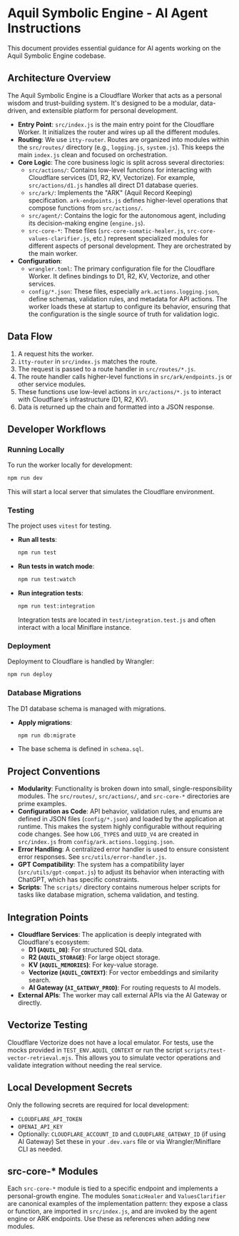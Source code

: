 # Aquil Symbolic Engine - AI Agent Instructions

This document provides essential guidance for AI agents working on the Aquil Symbolic Engine codebase.

## Architecture Overview

The Aquil Symbolic Engine is a Cloudflare Worker that acts as a personal wisdom and trust-building system. It's designed to be a modular, data-driven, and extensible platform for personal development.

- **Entry Point**: `src/index.js` is the main entry point for the Cloudflare Worker. It initializes the router and wires up all the different modules.
- **Routing**: We use `itty-router`. Routes are organized into modules within the `src/routes/` directory (e.g., `logging.js`, `system.js`). This keeps the main `index.js` clean and focused on orchestration.
- **Core Logic**: The core business logic is split across several directories:
    - `src/actions/`: Contains low-level functions for interacting with Cloudflare services (D1, R2, KV, Vectorize). For example, `src/actions/d1.js` handles all direct D1 database queries.
    - `src/ark/`: Implements the "ARK" (Aquil Record Keeping) specification. `ark-endpoints.js` defines higher-level operations that compose functions from `src/actions/`.
    - `src/agent/`: Contains the logic for the autonomous agent, including its decision-making engine (`engine.js`).
    - `src-core-*`: These files (`src-core-somatic-healer.js`, `src-core-values-clarifier.js`, etc.) represent specialized modules for different aspects of personal development. They are orchestrated by the main worker.
- **Configuration**:
    - `wrangler.toml`: The primary configuration file for the Cloudflare Worker. It defines bindings to D1, R2, KV, Vectorize, and other services.
    - `config/*.json`: These files, especially `ark.actions.logging.json`, define schemas, validation rules, and metadata for API actions. The worker loads these at startup to configure its behavior, ensuring that the configuration is the single source of truth for validation logic.

## Data Flow

1.  A request hits the worker.
2.  `itty-router` in `src/index.js` matches the route.
3.  The request is passed to a route handler in `src/routes/*.js`.
4.  The route handler calls higher-level functions in `src/ark/endpoints.js` or other service modules.
5.  These functions use low-level actions in `src/actions/*.js` to interact with Cloudflare's infrastructure (D1, R2, KV).
6.  Data is returned up the chain and formatted into a JSON response.

## Developer Workflows

### Running Locally

To run the worker locally for development:

```bash
npm run dev
```

This will start a local server that simulates the Cloudflare environment.

### Testing

The project uses `vitest` for testing.

-   **Run all tests**:
    ```bash
    npm run test
    ```
-   **Run tests in watch mode**:
    ```bash
    npm run test:watch
    ```
-   **Run integration tests**:
    ```bash
    npm run test:integration
    ```
    Integration tests are located in `test/integration.test.js` and often interact with a local Miniflare instance.

### Deployment

Deployment to Cloudflare is handled by Wrangler:

```bash
npm run deploy
```

### Database Migrations

The D1 database schema is managed with migrations.

-   **Apply migrations**:
    ```bash
    npm run db:migrate
    ```
-   The base schema is defined in `schema.sql`.

## Project Conventions

-   **Modularity**: Functionality is broken down into small, single-responsibility modules. The `src/routes/`, `src/actions/`, and `src-core-*` directories are prime examples.
-   **Configuration as Code**: API behavior, validation rules, and enums are defined in JSON files (`config/*.json`) and loaded by the application at runtime. This makes the system highly configurable without requiring code changes. See how `LOG_TYPES` and `UUID_V4` are created in `src/index.js` from `config/ark.actions.logging.json`.
-   **Error Handling**: A centralized error handler is used to ensure consistent error responses. See `src/utils/error-handler.js`.
-   **GPT Compatibility**: The system has a compatibility layer (`src/utils/gpt-compat.js`) to adjust its behavior when interacting with ChatGPT, which has specific constraints.
-   **Scripts**: The `scripts/` directory contains numerous helper scripts for tasks like database migration, schema validation, and testing.

## Integration Points

-   **Cloudflare Services**: The application is deeply integrated with Cloudflare's ecosystem:
    -   **D1 (`AQUIL_DB`)**: For structured SQL data.
    -   **R2 (`AQUIL_STORAGE`)**: For large object storage.
    -   **KV (`AQUIL_MEMORIES`)**: For key-value storage.
    -   **Vectorize (`AQUIL_CONTEXT`)**: For vector embeddings and similarity search.
    -   **AI Gateway (`AI_GATEWAY_PROD`)**: For routing requests to AI models.
-   **External APIs**: The worker may call external APIs via the AI Gateway or directly.

## Vectorize Testing

Cloudflare Vectorize does not have a local emulator. For tests, use the mocks provided in `TEST_ENV.AQUIL_CONTEXT` or run the script `scripts/test-vector-retrieval.mjs`. This allows you to simulate vector operations and validate integration without needing the real service.

## Local Development Secrets

Only the following secrets are required for local development:
- `CLOUDFLARE_API_TOKEN`
- `OPENAI_API_KEY`
- Optionally: `CLOUDFLARE_ACCOUNT_ID` and `CLOUDFLARE_GATEWAY_ID` (if using AI Gateway)
Set these in your `.dev.vars` file or via Wrangler/Miniflare CLI as needed.

## src-core-* Modules

Each `src-core-*` module is tied to a specific endpoint and implements a personal-growth engine. The modules `SomaticHealer` and `ValuesClarifier` are canonical examples of the implementation pattern: they expose a class or function, are imported in `src/index.js`, and are invoked by the agent engine or ARK endpoints. Use these as references when adding new modules.
